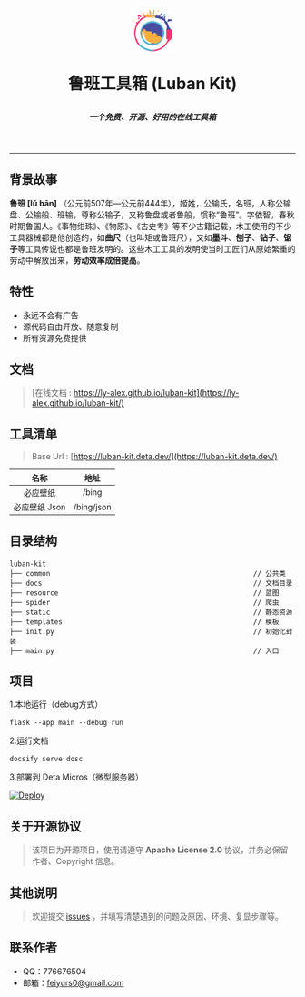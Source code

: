 <p align="center">
    <img alt="logo" height="15%" width="15%" src="docs/_media/logo.png">
</p>

<h1 align="center" style="margin: 30px 0 30px; font-weight: bold;">鲁班工具箱 (Luban Kit)</h1>
<h5 align="center">一个免费、开源、好用的在线工具箱</h5>

<p align="center">
	<a><img src="https://img.shields.io/github/stars/Ly-Alex/luban-kit?style=social" alt=""/></a>
    <a><img src="https://img.shields.io/github/forks/Ly-Alex/luban-kit?style=social" alt=""/></a>
	<a><img src="https://img.shields.io/github/issues/Ly-Alex/luban-kit" alt=""/></a>
	<a><img src="https://img.shields.io/github/repo-size/Ly-Alex/luban-kit" alt=""/></a>
	<a><img src="https://img.shields.io/github/license/Ly-Alex/luban-kit" alt=""/></a>
</p>

------

## 背景故事

**鲁班 [lǔ bān]**
（公元前507年—公元前444年），姬姓，公输氏，名班，人称公输盘、公输般、班输，尊称公输子，又称鲁盘或者鲁般，惯称“鲁班”。字依智，春秋时期鲁国人。《事物绀珠》、《物原》、《古史考》等不少古籍记载，木工使用的不少工具器械都是他创造的，如**曲尺**（也叫矩或鲁班尺），又如**墨斗**、**刨子**、**钻子**、**锯子**等工具传说也都是鲁班发明的。这些木工工具的发明使当时工匠们从原始繁重的劳动中解放出来，**劳动效率成倍提高**。

## 特性

- 永远不会有广告
- 源代码自由开放、随意复制
- 所有资源免费提供

## 文档

> [在线文档 : https://ly-alex.github.io/luban-kit](https://ly-alex.github.io/luban-kit/)

## 工具清单

> Base Url : [https://luban-kit.deta.dev/](https://luban-kit.deta.dev/)

|    名称     |     地址     |
|:---------:|:----------:|
|   必应壁纸    |   /bing    |
| 必应壁纸 Json | /bing/json |

## 目录结构

~~~
luban-kit
├── common                                                  // 公共类
├── docs                                                    // 文档目录
├── resource                                                // 蓝图
├── spider                                                  // 爬虫
├── static                                                  // 静态资源
├── templates                                               // 模板
├── init.py                                                 // 初始化封装
├── main.py                                                 // 入口
~~~

## 项目

1.本地运行（debug方式）

```shell
flask --app main --debug run
```

2.运行文档

```shell
docsify serve dosc
```

3.部署到 Deta Micros（微型服务器）

[![Deploy](https://button.deta.dev/1/svg)](https://go.deta.dev/deploy?repo=https://github.com/Ly-Alex/luban-kit)

## 关于开源协议

> 该项目为开源项目，使用请遵守 **Apache License 2.0** 协议，并务必保留作者、Copyright 信息。

## 其他说明

> 欢迎提交 [issues](https://github.com/Ly-Alex/luban-kit/issues) ，并填写清楚遇到的问题及原因、环境、复显步骤等。

## 联系作者

- QQ：776676504
- 邮箱：feiyurs0@gmail.com
